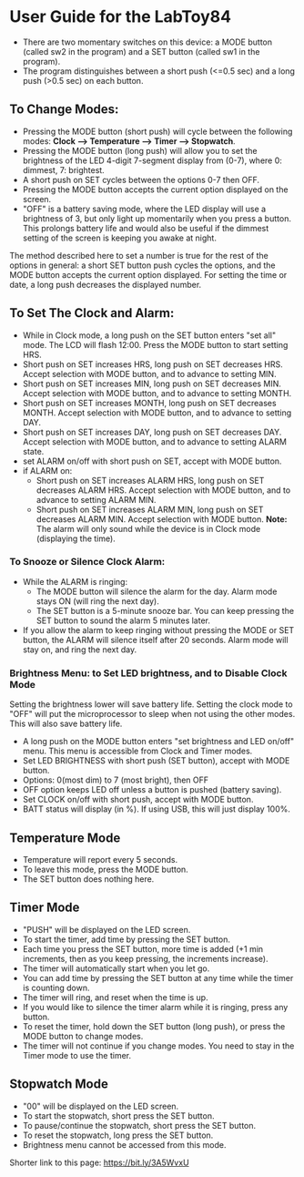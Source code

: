 # User Guide for the LabToy84
  
- There are two momentary switches on this device: a MODE button (called sw2 in the program) and a SET button (called sw1 in the program).
- The program distinguishes between a short push (<=0.5 sec) and a long push (>0.5 sec) on each button.

## To Change Modes: 
- Pressing the MODE button (short push) will cycle between the following modes: <b>Clock --> Temperature --> Timer --> Stopwatch</b>.
- Pressing the MODE button (long push) will allow you to set the brightness of the LED 4-digit 7-segment display from (0-7), where 0: dimmest, 7: brightest.
- A short push on SET cycles between the options 0-7 then OFF.
- Pressing the MODE button accepts the current option displayed on the screen.
- "OFF" is a battery saving mode, where the LED display will use a brightness of 3, but only light up momentarily when you press a button. This prolongs battery life and would also be useful if the dimmest setting of the screen is keeping you awake at night.

The method described here to set a number is true for the rest of the options in general: a short SET button push cycles the options, and the MODE button accepts the current option displayed. For setting the time or date, a long push decreases the displayed number.
  
## To Set The Clock and Alarm:
   - While in Clock mode, a long push on the SET button enters "set all" mode. The LCD will flash 12:00. Press the MODE button to start setting HRS. 
   - Short push on SET increases HRS, long push on SET decreases HRS. Accept selection with MODE button, and to advance to setting MIN.
   - Short push on SET increases MIN, long push on SET decreases MIN. Accept selection with MODE button, and to advance to setting MONTH.
   - Short push on SET increases MONTH, long push on SET decreases MONTH. Accept selection with MODE button, and to advance to setting DAY.
   - Short push on SET increases DAY, long push on SET decreases DAY. Accept selection with MODE button, and to advance to setting ALARM state.
   - set ALARM on/off with short push on SET, accept with MODE button.
   - if ALARM on:
     - Short push on SET increases ALARM HRS, long push on SET decreases ALARM HRS. Accept selection with MODE button, and to advance to setting ALARM MIN.
     - Short push on SET increases ALARM MIN, long push on SET decreases ALARM MIN. Accept selection with MODE button.
   **Note:** The alarm will only sound while the device is in Clock mode (displaying the time).

### To Snooze or Silence Clock Alarm:
   - While the ALARM is ringing:
      - The MODE button will silence the alarm for the day. Alarm mode stays ON (will ring the next day). 
      - The SET button is a 5-minute snooze bar. You can keep pressing the SET button to sound the alarm 5 minutes later.
   - If you allow the alarm to keep ringing without pressing the MODE or SET button, the ALARM will silence itself after 20 seconds. Alarm mode will stay on, and ring the next day.

### Brightness Menu: to Set LED brightness, and to Disable Clock Mode
Setting the brightness lower will save battery life.
Setting the clock mode to "OFF" will put the microprocessor to sleep when not using the other modes. This will also save battery life.

   - A long push on the MODE button enters "set brightness and LED on/off" menu. This menu is accessible from Clock and Timer modes.  
   - Set LED BRIGHTNESS with short push (SET button), accept with MODE button.
   - Options: 0(most dim) to 7 (most bright), then OFF
   - OFF option keeps LED off unless a button is pushed (battery saving).
   - Set CLOCK on/off with short push, accept with MODE button.
   - BATT status will display (in %). If using USB, this will just display 100%.

## Temperature Mode
  - Temperature will report every 5 seconds.
  - To leave this mode, press the MODE button.
  - The SET button does nothing here.

## Timer Mode
  - "PUSH" will be displayed on the LED screen.
  - To start the timer, add time by pressing the SET button.
  - Each time you press the SET button, more time is added (+1 min increments, then as you keep pressing, the increments increase). 
  - The timer will automatically start when you let go.
  - You can add time by pressing the SET button at any time while the timer is counting down.
  - The timer will ring, and reset when the time is up.
  - If you would like to silence the timer alarm while it is ringing, press any button.
  - To reset the timer, hold down the SET button (long push), or press the MODE button to change modes.
  - The timer will not continue if you change modes. You need to stay in the Timer mode to use the timer.

## Stopwatch Mode
  - "00" will be displayed on the LED screen.
  - To start the stopwatch, short press the SET button.
  - To pause/continue the stopwatch, short press the SET button.
  - To reset the stopwatch, long press the SET button.
  - Brightness menu cannot be accessed from this mode.

Shorter link to this page: https://bit.ly/3A5WvxU

